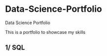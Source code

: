 # Data-Science-Portfolio
Data Science Portfolio

This is a portfolio to showcase my skills

## 1/ SQL
